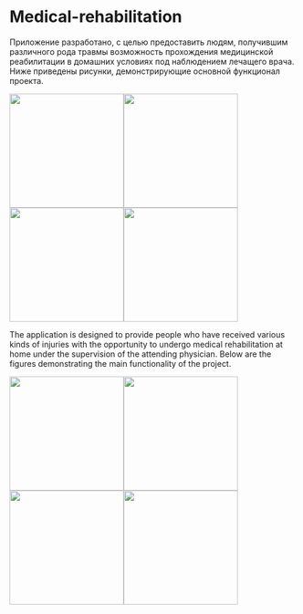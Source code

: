 # Medical-rehabilitation

Приложение разработано, с целью предоставить людям, получившим различного рода травмы возможность прохождения медицинской реабилитации в домашних условиях под наблюдением лечащего врача. 
Ниже приведены рисунки, демонстрирующие основной функционал проекта.

<img src="https://user-images.githubusercontent.com/63143895/194041862-33d0ce28-887f-4de1-81f2-18824250a776.png" width="200" /><img src="https://user-images.githubusercontent.com/63143895/194042084-b679a78b-8b1b-4c42-9bb4-567f72e624ba.png" width="200" /><img src="https://user-images.githubusercontent.com/63143895/194042176-bd53fd1c-de60-4a80-a605-f06c0015c06d.png" width="200" /><img src="https://user-images.githubusercontent.com/63143895/194042304-f7896c70-f8d1-44eb-9b39-d69f8c1894c5.png" width="200" />

The application is designed to provide people who have received various kinds of injuries with the opportunity to undergo medical rehabilitation at home under the supervision of the attending physician.
Below are the figures demonstrating the main functionality of the project.

<img src="https://user-images.githubusercontent.com/63143895/194045242-ef775a80-ed84-4aeb-8d13-64f7203daf18.png" width="200" /><img src="https://user-images.githubusercontent.com/63143895/194045729-78ecb370-ce60-4e48-8b60-526cb4235bb9.png" width="200" /><img src="https://user-images.githubusercontent.com/63143895/194045763-9a32a782-8428-4df1-8dce-d7f66c1c1bf6.png" width="200" /><img src="https://user-images.githubusercontent.com/63143895/194045800-e1849922-9bf0-4665-b53c-d0675aa38ff6.png" width="200" />
